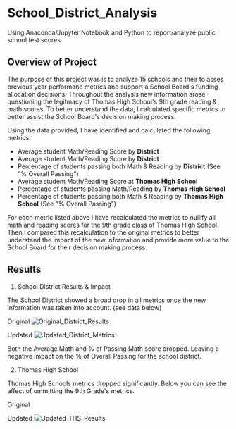 # School_District_Analysis
Using Anaconda/Jupyter Notebook and Python to report/analyze public school test scores.

## Overview of Project
The purpose of this project was is to analyze 15 schools and their to asses previous year performanc metrics and support a School Board's funding allocation decisions. Throughout the analysis new information arose questioning the legitmacy of Thomas High School's 9th grade reading & math scores. To better understand the data, I calculated specific metrics  to better assist the School Board's decision making process.

Using the data provided, I have identified and calculated the following metrics:
- Average student Math/Reading Score by **District**
- Average student Math/Reading Score by **District**
- Percentage of students passing both Math & Reading by **District** (See "% Overall Passing")
- Average student Math/Reading Score at **Thomas High School**
- Percentage of students passing Math/Reading by **Thomas High School**
- Percentage of students passing both Math & Reading by **Thomas High School** (See "% Overall Passing")

For each metric listed above I have recalculated the metrics to nullify all math and reading scores for the 9th grade class of Thomas High School. Then I compared this recalculation to the original metrics to better understand the impact of the new information and provide more value to the School Board for their decision making process.

## Results

1. School District Results & Impact

  The School District showed a broad drop in all metrics once the new information was taken into account. (see data below)
  
  Original
  ![Original_District_Results](https://user-images.githubusercontent.com/107579508/178808751-3dd89947-8fed-49b2-8a86-6e48479628a2.png)
  
  Updated
  ![Updated_District_Metrics](https://user-images.githubusercontent.com/107579508/178808707-9e8acdc8-4936-4c8f-a4ce-36b7b30acb44.png)
  
  Both the Average Math and % of Passing Math score dropped. Leaving a negative impact on the % of Overall Passing for the school district.

2. Thomas High School

  Thomas High Schools metrics dropped significantly. Below you can see the affect of ommitting the 9th Grade's metrics.
  
  Original
  
  
  Updated
  ![Updated_THS_Results](https://user-images.githubusercontent.com/107579508/178808859-d829d19d-6aa4-4cc8-98f3-ca5c61eb1ad7.png)
